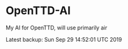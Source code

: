 # OpenTTD-AI
My AI for OpenTTD, will use primarily air

Latest backup: Sun Sep 29 14:52:01 UTC 2019
